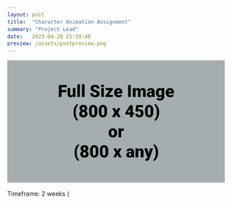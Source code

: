 ```yaml
---
layout: post
title:  "Character Animation Assignment"
summary: "Project Lead"
date:   2023-04-20 15:39:40
preview: /assets/postpreview.png
---
```


![Picture 1](/assets/fullsize.png)

Timeframe: 2 weeks (
